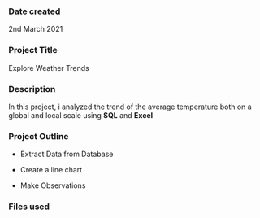 ### Date created
2nd March 2021

### Project Title
Explore Weather Trends

### Description
In this project, i analyzed the trend of the average temperature both on a global and local scale using **SQL** and **Excel**

### Project Outline

- Extract Data from Database

- Create a line chart

- Make Observations

### Files used
